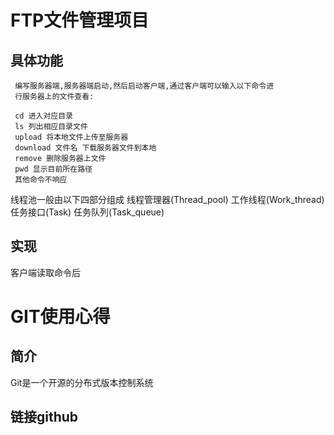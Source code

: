 # FTP文件管理项目 
## 具体功能
     编写服务器端,服务器端启动,然后启动客户端,通过客户端可以输入以下命令进
     行服务器上的文件查看:
```
 cd 进入对应目录
 ls 列出相应目录文件
 upload 将本地文件上传至服务器
 download 文件名 下载服务器文件到本地
 remove 删除服务器上文件
 pwd 显示目前所在路径
 其他命令不响应
```
线程池一般由以下四部分组成
 线程管理器(Thread_pool)
 工作线程(Work_thread)
 任务接口(Task)
 任务队列(Task_queue)

## 实现
客户端读取命令后
# GIT使用心得

## 简介

Git是一个开源的分布式版本控制系统

## 链接github



